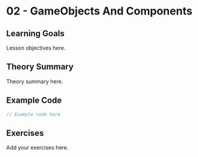 # 02 - GameObjects And Components

## Learning Goals
Lesson objectives here.

## Theory Summary
Theory summary here.

## Example Code
```csharp
// Example code here
```

## Exercises
Add your exercises here.
